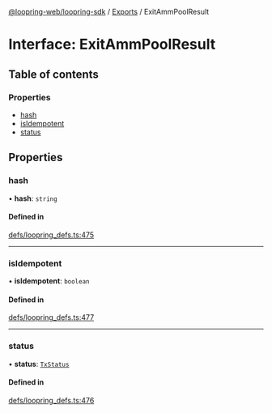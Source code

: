 [@loopring-web/loopring-sdk](../README.md) / [Exports](../modules.md) / ExitAmmPoolResult

# Interface: ExitAmmPoolResult

## Table of contents

### Properties

- [hash](ExitAmmPoolResult.md#hash)
- [isIdempotent](ExitAmmPoolResult.md#isidempotent)
- [status](ExitAmmPoolResult.md#status)

## Properties

### hash

• **hash**: `string`

#### Defined in

[defs/loopring_defs.ts:475](https://github.com/Loopring/loopring_sdk/blob/077bca2/src/defs/loopring_defs.ts#L475)

___

### isIdempotent

• **isIdempotent**: `boolean`

#### Defined in

[defs/loopring_defs.ts:477](https://github.com/Loopring/loopring_sdk/blob/077bca2/src/defs/loopring_defs.ts#L477)

___

### status

• **status**: [`TxStatus`](../enums/TxStatus.md)

#### Defined in

[defs/loopring_defs.ts:476](https://github.com/Loopring/loopring_sdk/blob/077bca2/src/defs/loopring_defs.ts#L476)
